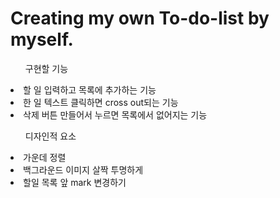 <h1>Creating my own To-do-list by myself.</h1>

<ul>구현할 기능</ul>
<li>할 일 입력하고 목록에 추가하는 기능</li>
<li>한 일 텍스트 클릭하면 cross out되는 기능</li>
<li>삭제 버튼 만들어서 누르면 목록에서 없어지는 기능</li>

<ul>디자인적 요소</ul>
<li>가운데 정렬</li>
<li>백그라운드 이미지 살짝 투명하게</li>
<li>할일 목록 앞 mark 변경하기</li>
